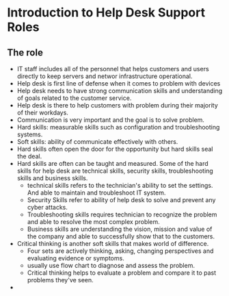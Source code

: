 # Introduction to Help Desk Support Roles

## The role
- IT staff includes all of the personnel that helps customers and users directly to keep servers and networ infrastructure operational.
- Help desk is first line of defense when it comes to problem with devices
- Help desk needs to have strong communication skills and understanding of goals related to the customer service.
- Help desk is there to help customers with problem during their majority of their workdays.
- Communication is very important and the goal is to solve problem.
- Hard skills: measurable skills such as configuration and troubleshooting systems.
- Soft skills: ability of communicate effectively with others. 
- Hard skills often open the door for the opportunity but hard skills seal the deal.
- Hard skills are often can be taught and measured. Some of the hard skills for help desk are technical skills, security skills, troubleshooting skills and business skills.
    - technical skills refers to the technician's ability to set the settings. And able to maintain and troubleshoot IT system.
    - Security Skills refer to ability of help desk to solve and prevent any cyber attacks.
    - Troubleshooting skills requires technician to recognize the problem and able to resolve the most complex problem.
    - Business skills are understanding the vision, mission and value of the company and able to successfully show that to the customers.
- Critical thinking is another soft skills that makes world of difference.
    - Four sets are actively thinking, asking, changing perspectives and evaluating evidence or symptoms.
    - usually use flow chart to diagnose and assess the problem.
    - Critical thinking helps to evaluate a problem and compare it to past problems they've seen. 
- 